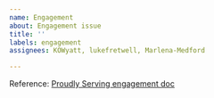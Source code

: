 ```yaml
---
name: Engagement
about: Engagement issue
title: ''
labels: engagement
assignees: KOWyatt, lukefretwell, Marlena-Medford

---
```


Reference: [Proudly Serving engagement doc]()
